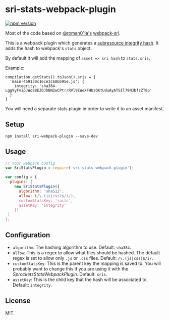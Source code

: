 # sri-stats-webpack-plugin

[![npm version](https://badge.fury.io/js/%40mikechau%2Fsri-webpack-plugin.svg)](https://badge.fury.io/js/%40mikechau%2Fsri-webpack-plugin)

Most of the code based on [@roman01la's](https://github.com/roman01la) [webpack-sri](https://github.com/roman01la/webpack-sri/blob/master/index.js).

This is a webpack plugin which generates a [subresource integrity hash](https://developer.mozilla.org/en-US/docs/Web/Security/Subresource_Integrity). It adds the hash to webpack's `stats` object.

By default it will add the mapping of `asset => sri hash` to `stats.sris`.

Example:

```
compilation.getStats().toJson().sris = {
  'main-459130c16ce3c68b595e.js': {
    integrity: 'sha384-Lgg9yFvipJWo8BEZOJhBN2wCPtr/RVl9EWeXFHUzQKtUduAyATSIl79NJbfzZT8p'
  }
}
```

You will need a separate stats plugin in order to write it to an asset manifest.

## Setup

```
npm install sri-webpack-plugin --save-dev
```

## Usage

```js
// Your webpack config
var SriStatsPlugin = require('sri-stats-webpack-plugin');

var config = {
  plugins: [
    new SriStatsPlugin({
      algorithm: 'sha512',
      allow: (/\.(js|css)$/i/),
      customStatsKey: 'rails',
      assetKey: 'integrity'
    })
 ]
};

```

## Configuration

- `algorithm`: The hashing algorithm to use. Default: `sha384`.
- `allow`: This is a regex to allow what files should be hashed. The default
  regex is set to allow only `.js` or `.css` files. Default: `/\.(js|css)$/i/`.
- `customStatsKey`: This is the parent key the mapping is saved to. You will
  probably want to change this if you are using it with the
  *SprocketsStatsWebpackPlugin*. Default: `sris`.
- `assetKey`: This is the child key that the hash will be associated to.
  Default: `integrity`.

## License
MIT.
